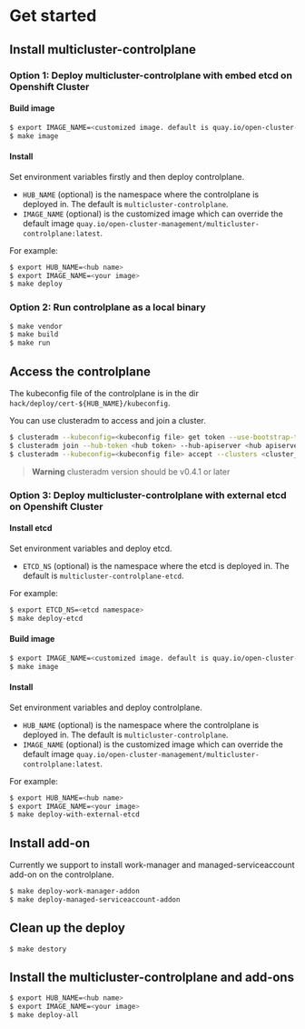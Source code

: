 [comment]: # ( Copyright Contributors to the Open Cluster Management project )
# Get started 

## Install multicluster-controlplane

### Option 1: Deploy multicluster-controlplane with embed etcd on Openshift Cluster

#### Build image

```bash
$ export IMAGE_NAME=<customized image. default is quay.io/open-cluster-management/multicluster-controlplane:latest>
$ make image
```

#### Install 

Set environment variables firstly and then deploy controlplane.
* `HUB_NAME` (optional) is the namespace where the controlplane is deployed in. The default is `multicluster-controlplane`.
* `IMAGE_NAME` (optional) is the customized image which can override the default image `quay.io/open-cluster-management/multicluster-controlplane:latest`.

For example: 

```bash
$ export HUB_NAME=<hub name>
$ export IMAGE_NAME=<your image>
$ make deploy
```

### Option 2: Run controlplane as a local binary

```bash
$ make vendor
$ make build
$ make run
```

## Access the controlplane

The kubeconfig file of the controlplane is in the dir `hack/deploy/cert-${HUB_NAME}/kubeconfig`.

You can use clusteradm to access and join a cluster.
```bash
$ clusteradm --kubeconfig=<kubeconfig file> get token --use-bootstrap-token
$ clusteradm join --hub-token <hub token> --hub-apiserver <hub apiserver> --cluster-name <cluster_name>
$ clusteradm --kubeconfig=<kubeconfig file> accept --clusters <cluster_name>
```

> **Warning**
> clusteradm version should be v0.4.1 or later

### Option 3: Deploy multicluster-controlplane with external etcd on Openshift Cluster 

#### Install etcd
Set environment variables and deploy etcd.
* `ETCD_NS` (optional) is the namespace where the etcd is deployed in. The default is `multicluster-controlplane-etcd`.

For example:
```bash
$ export ETCD_NS=<etcd namespace>
$ make deploy-etcd
```

#### Build image

```bash
$ export IMAGE_NAME=<customized image. default is quay.io/open-cluster-management/multicluster-controlplane:latest>
$ make image
```

#### Install 
Set environment variables and deploy controlplane.
* `HUB_NAME` (optional) is the namespace where the controlplane is deployed in. The default is `multicluster-controlplane`.
* `IMAGE_NAME` (optional) is the customized image which can override the default image `quay.io/open-cluster-management/multicluster-controlplane:latest`.

For example: 

```bash
$ export HUB_NAME=<hub name>
$ export IMAGE_NAME=<your image>
$ make deploy-with-external-etcd
```

## Install add-on

Currently we support to install work-manager and managed-serviceaccount add-on on the controlplane.

```bash
$ make deploy-work-manager-addon
$ make deploy-managed-serviceaccount-addon
```

## Clean up the deploy

```bash
$ make destory
```

## Install the multicluster-controlplane and add-ons

```bash
$ export HUB_NAME=<hub name>
$ export IMAGE_NAME=<your image>
$ make deploy-all
```

